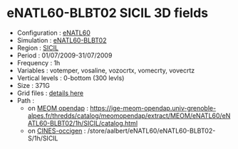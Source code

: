 # eNATL60-BLBT02 SICIL 3D fields

 - Configuration : [eNATL60](../simulations/eNATL60.md)
 - Simulation : [eNATL60-BLBT02](../simulations/eNATL60-BLBT02.md)
 - Region : [SICIL](../regions/SICIL.md)
 - Period : 01/07/2009-31/07/2009
 - Frequency : 1h
 - Variables : votemper, vosaline, vozocrtx, vomecrty, vovecrtz
 - Vertical levels : 0-bottom (300 levls)
 - Size : 371G
 - Grid files : [details here](SICIL60-grid-files.md)
 - Path : 
   - on [MEOM opendap](../platforms/opendap.md) : https://ige-meom-opendap.univ-grenoble-alpes.fr/thredds/catalog/meomopendap/extract/MEOM/eNATL60/eNATL60-BLBT02/1h/SICIL/catalog.html
   - on [CINES-occigen](../platforms/occigen.md) : /store/aalbert/eNATL60/eNATL60-BLBT02-S/1h/SICIL
